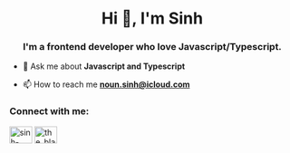 <h1 align="center">Hi 👋, I'm Sinh</h1>
<h3 align="center">I'm a frontend developer who love Javascript/Typescript.</h3>

- 💬 Ask me about **Javascript and Typescript**

- 📫 How to reach me **noun.sinh@icloud.com**

<h3 align="left">Connect with me:</h3>
<p align="left">
<a href="https://linkedin.com/in/sinh-noun-660b43151" target="blank"><img align="center" src="https://raw.githubusercontent.com/rahuldkjain/github-profile-readme-generator/master/src/images/icons/Social/linked-in-alt.svg" alt="sinh-noun-660b43151" height="30" width="40" /></a>
<a href="https://instagram.com/the_blackm0nk3y" target="blank"><img align="center" src="https://raw.githubusercontent.com/rahuldkjain/github-profile-readme-generator/master/src/images/icons/Social/instagram.svg" alt="the_blackm0nk3y" height="30" width="40" /></a>
</p>
